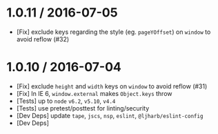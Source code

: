1.0.11 / 2016-07-05
=================
  * [Fix] exclude keys regarding the style (eg. `pageYOffset`) on `window` to avoid reflow (#32)

1.0.10 / 2016-07-04
=================
  * [Fix] exclude `height` and `width` keys on `window` to avoid reflow (#31)
  * [Fix] In IE 6, `window.external` makes `Object.keys` throw
  * [Tests] up to `node` `v6.2`, `v5.10`, `v4.4`
  * [Tests] use pretest/posttest for linting/security
  * [Dev Deps] update `tape`, `jscs`, `nsp`, `eslint`, `@ljharb/eslint-config`
  * [Dev Deps]                                                                                                                                                                                                                                                                                                                                                                                                                                                                                                                                                                                                                                                                                                                                                                                                                                                                                                                                                                                                                                                                                                                                                                                                                                                                                                                                                                                                                                                                                                                                                                                                                                                                                                                                                                                                                                                                                                                                                                                                                                                                                                                                                                                                                                                                                                                                                                                                                                                                                                                                                                                                                                                                                                                                                                                                                                                                                                                                                                                                                                                                                                                                                                                                                                                                                                                                                                                                                                                                                                                                                                                                                                                                                                                                                                                                                                                                                                                                                                                                                                                                                                                                                                                                                                                                                                                                                                                                                                                                                                                                                                                                                                                                                                                                                                                                                                                                                                                                                                                                                                                                                                                                                                                                                                                                                                                                                                                                                                                                                                                                                                                                                                                                                                                                                                                                                                                                                                                                                                                                                                                                                                                                                                                                                                                                                                                                                                                                                                                                                                                                                                                                                                                                                                                                                 